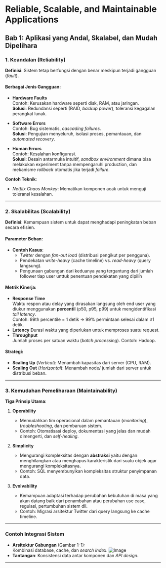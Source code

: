 # Reliable, Scalable, and Maintainable Applications

## Bab 1: Aplikasi yang Andal, Skalabel, dan Mudah Dipelihara

### 1. Keandalan (Reliability)

**Definisi**: Sistem tetap berfungsi dengan benar meskipun terjadi gangguan (_fault_).

#### Berbagai Jenis Gangguan:

- **Hardware Faults**  
  Contoh: Kerusakan hardware seperti disk, RAM, atau jaringan.  
  **Solusi**: Redundansi seperti (RAID, _backup power_), toleransi kegagalan perangkat lunak.

- **Software Errors**  
  Contoh: Bug sistematis, _cascading failures_.  
  **Solusi**: Pengujian menyeluruh, isolasi proses, pemantauan, dan _automated recovery_.

- **Human Errors**  
  Contoh: Kesalahan konfigurasi.  
  **Solusi**: Desain antarmuka intuitif, _sandbox environment_ dimana bisa melakukan experiment tanpa mempengaruhi production, dan mekanisme _rollback_ otomatis jika terjadi _failure_.

**Contoh Teknik**:

- _Netflix Chaos Monkey_: Mematikan komponen acak untuk menguji toleransi kesalahan.

---

### 2. Skalabilitas (Scalability)

**Definisi**: Kemampuan sistem untuk dapat menghadapi peningkatan beban secara efisien.

#### Parameter Beban:

- **Contoh Kasus**:
  - _Twitter_ dengan _fan-out load_ (distribusi pengikut per pengguna).
  - Pendekatan _write-heavy_ (cache timeline) vs. _read-heavy_ (query langsung).
  - Pengunaan gabungan dari keduanya yang tergantung dari jumlah follower tiap user unttuk penentuan pendekatan yang dipilih

#### Metrik Kinerja:

- **Response Time**  
  Waktu respon atau delay yang dirasakan langsung oleh end user yang diukur menggunakan **percentil** (p50, p95, p99) untuk mengidentifikasi _tail latency_.  
  Contoh: 99th percentile = 1 detik → 99% permintaan selesai dalam ≤1 detik.
- **Latency**
  Durasi waktu yang diperlukan untuk memproses suatu request.
- **Throughput**  
  Jumlah proses per satuan waktu (_batch processing_). Contoh: Hadoop.

#### Strategi:

- **Scaling Up** (_Vertical_): Menambah kapasitas dari server (CPU, RAM).
- **Scaling Out** (_Horizontal_): Menambah node/ jumlah dari server untuk distribusi beban.

---

### 3. Kemudahan Pemeliharaan (Maintainability)

**Tiga Prinsip Utama**:

1. **Operability**

   - Memudahkan tim operasional dalam pemantauan (_monitoring_), _troubleshooting_, dan pembaruan sistem.
   - Contoh: Otomatisasi deploy, dokumentasi yang jelas dan mudah dimengerti, dan _self-healing_.

2. **Simplicity**

   - Mengurangi kompleksitas dengan **abstraksi** yaitu dengan menghilangkan atau menghapus karakteristik dari suatu objek agar mengurangi kompleksitasnya.
   - Contoh: SQL menyembunyikan kompleksitas struktur penyimpanan data.

3. **Evolvability**
   - Kemampuan adaptasi terhadap perubahan kebutuhan di masa yang akan datang baik dari penambahan atau perubahan use case, regulasi, pertumbuhan sistem dll.
   - Contoh: Migrasi arsitektur Twitter dari query langsung ke cache timeline.

---

### Contoh Integrasi Sistem

- **Arsitektur Gabungan** (Gambar 1-1):  
  Kombinasi database, cache, dan _search index_.
  ![Image](https://github.com/user-attachments/assets/b89f2e53-af74-4eb8-a7e6-5e1fda2ec1ae)
- **Tantangan**: Konsistensi data antar komponen dan _API design_.

---

